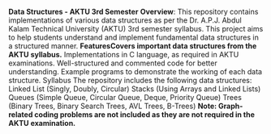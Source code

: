**Data Structures - AKTU 3rd Semester**
**Overview**: This repository contains implementations of various data structures as per the Dr. A.P.J. Abdul Kalam Technical University (AKTU) 3rd semester syllabus. This project aims to help students understand and implement fundamental data structures in a structured manner.
**FeaturesCovers important data structures from the AKTU syllabus.**
Implementations in C language, as required in AKTU examinations.
Well-structured and commented code for better understanding.
Example programs to demonstrate the working of each data structure.
Syllabus The repository includes the following data structures:
Linked List (Singly, Doubly, Circular)
Stacks (Using Arrays and Linked Lists)
Queues (Simple Queue, Circular Queue, Deque, Priority Queue)
Trees (Binary Trees, Binary Search Trees, AVL Trees, B-Trees)
**Note: Graph-related coding problems are not included as they are not required in the AKTU examination.**

